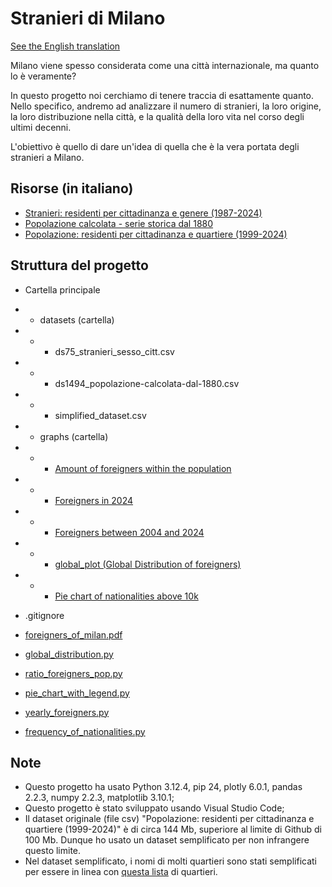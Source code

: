 # Stranieri di Milano
[See the English translation](https://github.com/Gabri432/foreigners-in-milan/blob/master/README.md)

Milano viene spesso considerata come una città internazionale, ma quanto lo è veramente?

In questo progetto noi cerchiamo di tenere traccia di esattamente quanto. Nello specifico, andremo ad analizzare il numero di stranieri, la loro origine, la loro distribuzione nella città, e la qualità della loro vita nel corso degli ultimi decenni.

L'obiettivo è quello di dare un'idea di quella che è la vera portata degli stranieri a Milano.

## Risorse (in italiano)
- [Stranieri: residenti per cittadinanza e genere (1987-2024)](https://www.dati.gov.it/view-dataset/dataset?id=936fe601-0f47-43d8-9642-bdaf064f57f3)
- [Popolazione calcolata - serie storica dal 1880](https://www.dati.gov.it/view-dataset/dataset?id=8d6d9168-2128-416f-910b-e76b29cdbf5c)
- [Popolazione: residenti per cittadinanza e quartiere (1999-2024)](https://www.dati.gov.it/view-dataset/dataset?id=8f2dd42b-23a5-439d-ab56-be02295f4290)

## Struttura del progetto
- Cartella principale

- - datasets (cartella)
- - - ds75_stranieri_sesso_citt.csv
- - - ds1494_popolazione-calcolata-dal-1880.csv
- - - simplified_dataset.csv

- - graphs (cartella)
- - - [Amount of foreigners within the population](https://github.com/Gabri432/foreigners-in-milan/blob/master/graphs/Amount%20of%20foreigners%20within%20the%20population.png)
- - - [Foreigners in 2024](https://github.com/Gabri432/foreigners-in-milan/blob/master/graphs/Foreigners%20in%202024.png)
- - - [Foreigners between 2004 and 2024](https://github.com/Gabri432/foreigners-in-milan/blob/master/graphs/Foreigners%20between%202004%20and%202024%20in%20Milan.png)
- - - [global_plot (Global Distribution of foreigners)](https://github.com/Gabri432/foreigners-in-milan/blob/master/graphs/global_plot.png)
- - - [Pie chart of nationalities above 10k](https://github.com/Gabri432/foreigners-in-milan/blob/master/graphs/Pie%20chart%20of%20nationalities%20above%2010k.png)

- .gitignore
- [foreigners_of_milan.pdf](https://github.com/Gabri432/foreigners-in-milan/blob/master/foreigners_of_milan.pdf)
- [global_distribution.py](https://github.com/Gabri432/foreigners-in-milan/blob/master/global_distribution.py)
- [ratio_foreigners_pop.py](https://github.com/Gabri432/foreigners-in-milan/blob/master/ratio_foreigners_pop.py)
- [pie_chart_with_legend.py](https://github.com/Gabri432/foreigners-in-milan/blob/master/pie_chart_with_legend.py)
- [yearly_foreigners.py](https://github.com/Gabri432/foreigners-in-milan/blob/master/yearly_foreigners.py)
- [frequency_of_nationalities.py](https://github.com/Gabri432/foreigners-in-milan/blob/master/frequency_of_nationalities.py)

## Note
- Questo progetto ha usato Python 3.12.4, pip 24, plotly 6.0.1, pandas 2.2.3, numpy 2.2.3, matplotlib 3.10.1;
- Questo progetto è stato sviluppato usando Visual Studio Code;
- Il dataset originale (file csv) "Popolazione: residenti per cittadinanza e quartiere (1999-2024)" è di circa 144 Mb, superiore al limite di Github di 100 Mb. Dunque ho usato un dataset semplificato per non infrangere questo limite.
- Nel dataset semplificato, i nomi di molti quartieri sono stati semplificati per essere in linea con [questa lista](https://it.wikipedia.org/wiki/Categoria:Quartieri_di_Milano) di quartieri.